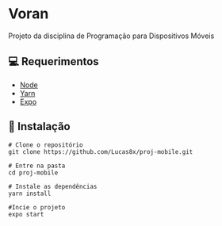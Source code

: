 # Voran
Projeto da disciplina de Programação para Dispositivos Móveis

## 💻 Requerimentos
- [Node](https://nodejs.org/)
- [Yarn](https://yarnpkg.com/)
- [Expo](https://expo.dev/)

## 🚀 Instalação

```Shell
# Clone o repositório
git clone https://github.com/Lucas8x/proj-mobile.git

# Entre na pasta
cd proj-mobile

# Instale as dependências
yarn install

#Incie o projeto
expo start
```



